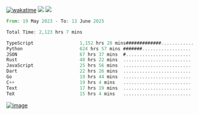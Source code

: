 [![wakatime](https://wakatime.com/badge/user/00eead22-fb14-4dd0-ab8a-3625cafbd50d.svg)](https://wakatime.com/@00eead22-fb14-4dd0-ab8a-3625cafbd50d)
![](https://komarev.com/ghpvc/?username=flatypus)
![](https://pixel.flatypus.me/flatypus?type=tracker)
<!--START_SECTION:waka-->

```rust
From: 19 May 2023 - To: 13 June 2025

Total Time: 2,123 hrs 7 mins

TypeScript                 1,152 hrs 28 mins#############............   53.98 %
Python                     624 hrs 57 mins #######..................   29.27 %
JSON                       67 hrs 37 mins  #........................   03.17 %
Rust                       40 hrs 22 mins  .........................   01.89 %
JavaScript                 25 hrs 56 mins  .........................   01.22 %
Dart                       22 hrs 26 mins  .........................   01.05 %
Go                         19 hrs 44 mins  .........................   00.92 %
C++                        19 hrs 4 mins   .........................   00.89 %
Text                       17 hrs 19 mins  .........................   00.81 %
TeX                        15 hrs 4 mins   .........................   00.71 %
```

<!--END_SECTION:waka-->
[<img alt="image" src="https://github.com/flatypus/flatypus/assets/68029599/0a302dc1-501c-43a0-ae8d-37ec4817f3bd">](https://flatypus.me)


